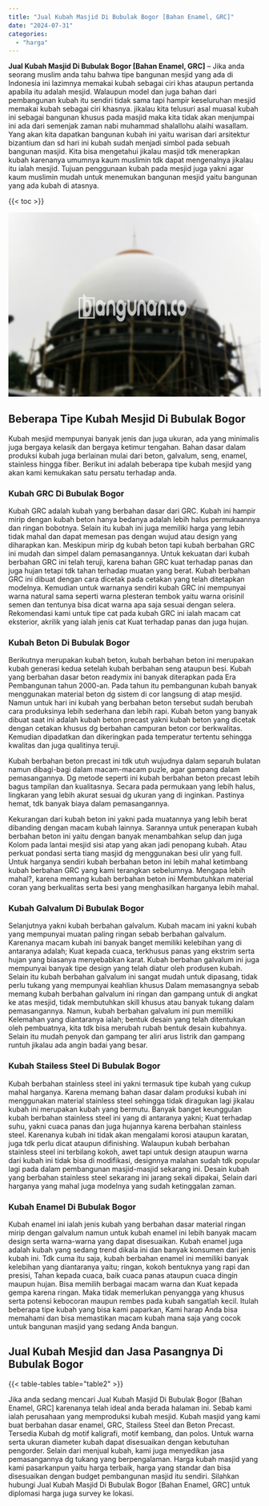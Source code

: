 ```yaml
---
title: "Jual Kubah Masjid Di Bubulak Bogor [Bahan Enamel, GRC]"
date: "2024-07-31"
categories: 
  - "harga"
---
```


**Jual Kubah Masjid Di Bubulak Bogor \[Bahan Enamel, GRC\]** – Jika anda seorang muslim anda tahu bahwa tipe bangunan mesjid yang ada di Indonesia ini lazimnya memakai kubah sebagai ciri khas ataupun pertanda apabila itu adalah mesjid. Walaupun model dan juga bahan dari pembangunan kubah itu sendiri tidak sama tapi hampir keseluruhan mesjid memakai kubah sebagai ciri khasnya. jikalau kita telusuri asal muasal kubah ini sebagai bangunan khusus pada masjid maka kita tidak akan menjumpai ini ada dari semenjak zaman nabi muhammad shalallohu alaihi wasallam. Yang akan kita dapatkan bangunan kubah ini yaitu warisan dari arsitektur bizantium dan sd hari ini kubah sudah menjadi simbol pada sebuah bangunan masjid. Kita bisa mengetahui jikalau masjid tdk menerapkan kubah karenanya umumnya kaum muslimin tdk dapat mengenalnya jikalau itu ialah mesjid. Tujuan penggunaan kubah pada mesjid juga yakni agar kaum muslimin mudah untuk menemukan bangunan mesjid yaitu bangunan yang ada kubah di atasnya.

{{< toc >}}

![Jual Kubah Masjid Di Bubulak Bogor [Bahan Enamel, GRC]](/images/jual-kubah-masjid-18.png)

## Beberapa Tipe Kubah Mesjid Di Bubulak Bogor

Kubah mesjid mempunyai banyak jenis dan juga ukuran, ada yang minimalis juga bergaya kelasik dan bergaya ketimur tengahan. Bahan dasar dalam produksi kubah juga berlainan mulai dari beton, galvalum, seng, enamel, stainless hingga fiber. Berikut ini adalah beberapa tipe kubah mesjid yang akan kami kemukakan satu persatu terhadap anda.

### Kubah GRC Di Bubulak Bogor

Kubah GRC adalah kubah yang berbahan dasar dari GRC. Kubah ini hampir mirip dengan kubah beton hanya bedanya adalah lebih halus permukaannya dan ringan bobotnya. Selain itu kubah ini juga memiliki harga yang lebih tidak mahal dan dapat memesan pas dengan wujud atau design yang diharapkan kan. Meskipun mirip dg kubah beton tapi kubah berbahan GRC ini mudah dan simpel dalam pemasangannya. Untuk kekuatan dari kubah berbahan GRC ini telah teruji, karena bahan GRC kuat terhadap panas dan juga hujan tetapi tdk tahan terhadap muatan yang berat. Kubah berbahan GRC ini dibuat dengan cara dicetak pada cetakan yang telah ditetapkan modelnya. Kemudian untuk warnanya sendiri kubah GRC ini mempunyai warna natural sama seperti warna plesteran tembok yaitu warna orisinil semen dan tentunya bisa dicat warna apa saja sesuai dengan selera. Rekomendasi kami untuk tipe cat pada kubah GRC ini ialah macam cat eksterior, akrilik yang ialah jenis cat Kuat terhadap panas dan juga hujan.

### Kubah Beton Di Bubulak Bogor

Berikutnya merupakan kubah beton, kubah berbahan beton ini merupakan kubah generasi kedua setelah kubah berbahan seng ataupun besi. Kubah yang berbahan dasar beton readymix ini banyak diterapkan pada Era Pembangunan tahun 2000-an. Pada tahun itu pembangunan kubah banyak menggunakan material beton dg sistem di cor langsung di atap mesjid. Namun untuk hari ini kubah yang berbahan beton tersebut sudah berubah cara produksinya lebih sederhana dan lebih rapi. Kubah beton yang banyak dibuat saat ini adalah kubah beton precast yakni kubah beton yang dicetak dengan cetakan khusus dg berbahan campuran beton cor berkwalitas. Kemudian dipadatkan dan dikeringkan pada temperatur tertentu sehingga kwalitas dan juga qualitinya teruji.

Kubah berbahan beton precast ini tdk utuh wujudnya dalam separuh bulatan namun dibagi-bagi dalam macam-macam puzle, agar gampang dalam pemasangannya. Dg metode seperti ini kubah berbahan beton precast lebih bagus tampilan dan kualitasnya. Secara pada permukaan yang lebih halus, lingkaran yang lebih akurat sesuai dg ukuran yang di inginkan. Pastinya hemat, tdk banyak biaya dalam pemasangannya.

Kekurangan dari kubah beton ini yakni pada muatannya yang lebih berat dibanding dengan macam kubah lainnya. Sarannya untuk penerapan kubah berbahan beton ini yaitu dengan banyak menambahkan selup dan juga Kolom pada lantai mesjid sisi atap yang akan jadi penopang kubah. Atau perkuat pondasi serta tiang masjid dg menggunakan besi ulir yang full. Untuk harganya sendiri kubah berbahan beton ini lebih mahal ketimbang kubah berbahan GRC yang kami terangkan sebelumnya. Mengapa lebih mahal?, karena memang kubah berbahan beton ini Membutuhkan material coran yang berkualitas serta besi yang menghasilkan harganya lebih mahal.

### Kubah Galvalum Di Bubulak Bogor

Selanjutnya yakni kubah berbahan galvalum. Kubah macam ini yakni kubah yang mempunyai muatan paling ringan sebab berbahan galvalum. Karenanya macam kubah ini banyak banget memiliki kelebihan yang di antaranya adalah; Kuat kepada cuaca, terkhusus panas yang ekstrim serta hujan yang biasanya menyebabkan karat. Kubah berbahan galvalum ini juga mempunyai banyak tipe design yang telah diatur oleh produsen kubah. Selain itu kubah berbahan galvalum ini sangat mudah untuk dipasang, tidak perlu tukang yang mempunyai keahlian khusus Dalam memasangnya sebab memang kubah berbahan galvalum ini ringan dan gampang untuk di angkat ke atas mesjid, tidak membutuhkan skill khusus atau banyak tukang dalam pemasangannya. Namun, kubah berbahan galvalum ini pun memiliki Kelemahan yang diantaranya ialah; bentuk desain yang telah ditentukan oleh pembuatnya, kita tdk bisa merubah rubah bentuk desain kubahnya. Selain itu mudah penyok dan gampang ter aliri arus listrik dan gampang runtuh jikalau ada angin badai yang besar.

### Kubah Stailess Steel Di Bubulak Bogor

Kubah berbahan stainless steel ini yakni termasuk tipe kubah yang cukup mahal harganya. Karena memang bahan dasar dalam produksi kubah ini menggunakan material stainless steel sehingga tidak diragukan lagi jikalau kubah ini merupakan kubah yang bermutu. Banyak banget keunggulan kubah berbahan stainless steel ini yang di antaranya yakni; Kuat terhadap suhu, yakni cuaca panas dan juga hujannya karena berbahan stainless steel. Karenanya kubah ini tidak akan mengalami korosi ataupun karatan, juga tdk perlu dicat ataupun difinishing. Walaupun kubah berbahan stainless steel ini terbilang kokoh, awet tapi untuk design ataupun warna dari kubah ini tidak bisa di modifikasi, designnya malahan sudah tdk popular lagi pada dalam pembangunan masjid-masjid sekarang ini. Desain kubah yang berbahan stainless steel sekarang ini jarang sekali dipakai, Selain dari harganya yang mahal juga modelnya yang sudah ketinggalan zaman.

### Kubah Enamel Di Bubulak Bogor

Kubah enamel ini ialah jenis kubah yang berbahan dasar material ringan mirip dengan galvalum namun untuk kubah enamel ini lebih banyak macam design serta warna-warna yang dapat disesuaikan. Kubah enamel juga adalah kubah yang sedang trend dikala ini dan banyak konsumen dari jenis kubah ini. Tdk cuma itu saja, kubah berbahan enamel ini memiliki banyak kelebihan yang diantaranya yaitu; ringan, kokoh bentuknya yang rapi dan presisi, Tahan kepada cuaca, baik cuaca panas ataupun cuaca dingin maupun hujan. Bisa memilih berbagai macam warna dan Kuat kepada gempa karena ringan. Maka tidak memerlukan penyangga yang khusus serta potensi kebocoran maupun rembes pada kubah sangatlah kecil. Itulah beberapa tipe kubah yang bisa kami paparkan, Kami harap Anda bisa memahami dan bisa memastikan macam kubah mana saja yang cocok untuk bangunan masjid yang sedang Anda bangun.

## Jual Kubah Mesjid dan Jasa Pasangnya Di Bubulak Bogor

{{< table-tables table="table2" >}}

Jika anda sedang mencari Jual Kubah Masjid Di Bubulak Bogor \[Bahan Enamel, GRC\] karenanya telah ideal anda berada halaman ini. Sebab kami ialah perusahaan yang memproduksi kubah mesjid. Kubah masjid yang kami buat berbahan dasar enamel, GRC, Stailess Steel dan Beton Precast. Tersedia Kubah dg motif kaligrafi, motif kembang, dan polos. Untuk warna serta ukuran diameter kubah dapat disesuaikan dengan kebutuhan pengorder. Selain dari menjual kubah, kami juga menyedikan jasa pemasangannya dg tukang yang berpengalaman. Harga kubah masjid yang kami pasarkanpun yaitu harga terbaik, harga yang standar dan bisa disesuaikan dengan budget pembangunan masjid itu sendiri. Silahkan hubungi Jual Kubah Masjid Di Bubulak Bogor \[Bahan Enamel, GRC\] untuk diplomasi harga juga survey ke lokasi.
